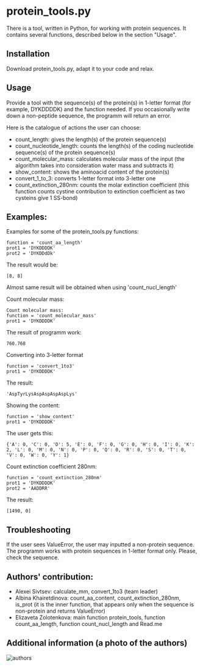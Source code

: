 # protein_tools.py
There is a tool, written in Python, for working with protein sequences. It contains several functions, described below in the section "Usage".

## Installation
Download protein_tools.py, adapt it to your code and relax.

## Usage
Provide a tool with the sequence(s) of the protein(s) in 1-letter format (for example, DYKDDDDK) and the function needed. If you
occasionally write down a non-peptide sequence, the programm will return an error.  

Here is the catalogue of actions the user can choose: 

- count_length: gives the length(s) of the protein sequence(s)  
- count_nucleotide_length: counts the length(s) of the coding nucleotide sequence(s) of the protein sequence(s)  
- count_molecular_mass: calculates molecular mass of the input (the algorithm takes into consideration water mass and subtracts it)    
- show_content: shows the aminoacid content of the protein(s)  
- convert_1_to_3: converts 1-letter format into 3-letter one  
- count_extinction_280nm: counts the molar extinction coefficient (this function counts cystine contribution to extinction coefficient as two cysteins give 1 SS-bond) 

## Examples:  
Examples for some of the protein_tools.py functions:  
```
function = 'count_aa_length'
prot1 = 'DYKDDDDK'
prot2 = 'DYKDDdDk'
```
The result would be:
```
[8, 8]
```
Almost same result will be obtained when using 'count_nucl_length'

Count molecular mass:
```
Count molecular mass:
function = 'count_molecular_mass'
prot1 = 'DYKDDDDK'
```
The result of programm work:
```
760.768
```
Converting into 3-letter format
```
function = 'convert_1to3'
prot1 = 'DYKDDDDK'
```
The result:
```
'AspTyrLysAspAspAspAspLys'
```
Showing the content:
```
function = 'show_content'
prot1 = 'DYKDDDDK'
```
The user gets this:
```
{'A': 0, 'C': 0, 'D': 5, 'E': 0, 'F': 0, 'G': 0, 'H': 0, 'I': 0, 'K': 2, 'L': 0, 'M': 0, 'N': 0, 'P': 0, 'Q': 0, 'R': 0, 'S': 0, 'T': 0, 'V': 0, 'W': 0, 'Y': 1}
```
Count extinction coefficient 280nm:
```
function = 'count_extinction_280nm'
prot1 = 'DYKDDDDK'
prot2 = 'AADDRR'
```
The result:
```
[1490, 0]
```
## Troubleshooting
If the user sees ValueError, the user may inputted a non-protein sequence. The programm works with protein sequences in 1-letter format only. Please, check the sequence.
## Authors' contribution:
- Alexei Sivtsev: calculate_mm, convert_1to3 (team leader)   
- Albina Khairetdinova: count_aa_content, count_extinction_280nm, is_prot (it is the inner function, that appears only when the sequence is non-protein and returns ValueError)  
- Elizaveta Zolotenkova: main function protein_tools, function count_aa_length, function count_nucl_length and Read.me   

## Additional information (a photo of the authors)
![authors](https://github.com/Zoea1/HW4_Functions2/assets/143959084/114d6852-8fb8-4bcc-baf7-873eb3d85a5e)
